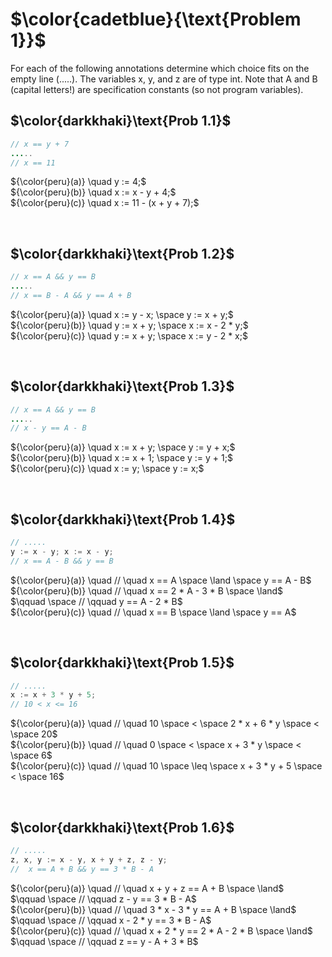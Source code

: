 # $\color{cadetblue}{\text{Problem 1}}$

For each of the following annotations determine which choice fits on the empty line (.....). The
variables x, y, and z are of type int. Note that A and B (capital letters!) are specification
constants (so not program variables).

## $\color{darkkhaki}\text{Prob 1.1}$

```java
// x == y + 7 
.....
// x == 11
```

${\color{peru}(a)} \quad y := 4;$  
${\color{peru}(b)} \quad x := x - y + 4;$  
${\color{peru}(c)} \quad x := 11 - (x + y + 7);$  

&nbsp;

## $\color{darkkhaki}\text{Prob 1.2}$

```java
// x == A && y == B 
.....
// x == B - A && y == A + B 
```

${\color{peru}(a)} \quad x := y - x; \space y := x + y;$  
${\color{peru}(b)} \quad y := x + y; \space x := x - 2 * y;$  
${\color{peru}(c)} \quad y := x + y; \space x := y - 2 * x;$  

&nbsp;

## $\color{darkkhaki}\text{Prob 1.3}$

```java
// x == A && y == B 
.....
// x - y == A - B
```

${\color{peru}(a)} \quad x := x + y; \space y := y + x;$  
${\color{peru}(b)} \quad x := x + 1; \space y := y + 1;$  
${\color{peru}(c)} \quad x := y; \space y := x;$  

&nbsp;

## $\color{darkkhaki}\text{Prob 1.4}$

```java
// .....
y := x - y; x := x - y;
// x == A - B && y == B
```

${\color{peru}(a)} \quad // \quad x == A \space \land \space y == A - B$  
${\color{peru}(b)} \quad // \quad x == 2 * A - 3 * B \space \land$  
$\qquad \space // \qquad y == A - 2 * B$  
${\color{peru}(c)} \quad // \quad x == B \space \land \space y == A$  

&nbsp;

## $\color{darkkhaki}\text{Prob 1.5}$

```java
// ..... 
x := x + 3 * y + 5;
// 10 < x <= 16
```

${\color{peru}(a)} \quad // \quad 10 \space < \space 2 * x + 6 * y \space < \space 20$  
${\color{peru}(b)} \quad // \quad 0 \space < \space x + 3 * y \space < \space 6$  
${\color{peru}(c)} \quad // \quad 10 \space \leq \space x + 3 * y + 5 \space < \space 16$  

&nbsp;

## $\color{darkkhaki}\text{Prob 1.6}$

```java
// .....
z, x, y := x - y, x + y + z, z - y; 
//  x == A + B && y == 3 * B - A
```

${\color{peru}(a)} \quad // \quad x + y + z == A + B \space \land$  
$\qquad \space // \qquad z - y == 3 * B - A$  
${\color{peru}(b)} \quad // \quad 3 * x - 3 * y == A + B \space \land$  
$\qquad \space // \qquad x - 2 * y == 3 * B - A$  
${\color{peru}(c)} \quad // \quad x + 2 * y == 2 * A - 2 * B \space \land$  
$\qquad \space // \qquad z == y - A + 3 * B$  

&nbsp;
